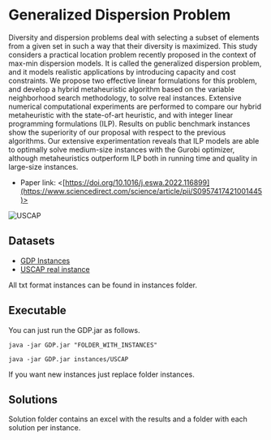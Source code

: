 # Generalized Dispersion Problem
Diversity and dispersion problems deal with selecting a subset of elements from a given set in such a way that their diversity is maximized. This study considers a practical location problem recently proposed in the context of max-min dispersion models. It is called the generalized dispersion problem, and it models realistic applications by introducing capacity and cost constraints. We propose two effective linear formulations for this problem, and develop a hybrid metaheuristic algorithm based on the variable neighborhood search methodology, to solve real instances.  Extensive numerical computational experiments are performed to compare our hybrid metaheuristic with the state-of-art heuristic, and with integer linear programming formulations (ILP).  Results on public benchmark instances show the superiority of our proposal with respect to the previous algorithms. Our extensive experimentation reveals that ILP models are able to optimally solve medium-size instances with the Gurobi optimizer, although metaheuristics outperform ILP both in running time and quality in large-size instances. 

* Paper link: <[https://doi.org/10.1016/j.eswa.2022.116899](https://www.sciencedirect.com/science/article/pii/S0957417421001445)>

![USCAP](https://user-images.githubusercontent.com/20272434/158191813-5efc0a4b-2fdf-4109-aacb-ad31a575a7c7.png)

## Datasets

* [GDP Instances](/instances/GDP)
* [USCAP real instance](/instances/USCAP)


All txt format instances can be found in instances folder.

## Executable

You can just run the GDP.jar as follows.

```
java -jar GDP.jar "FOLDER_WITH_INSTANCES"
```

```
java -jar GDP.jar instances/USCAP
```

If you want new instances just replace folder instances.

## Solutions

Solution folder contains an excel with the results and a folder with each solution per instance.


